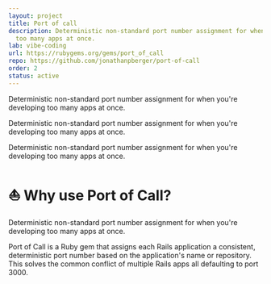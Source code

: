 ```yaml
---
layout: project
title: Port of call
description: Deterministic non-standard port number assignment for when you're developing
  too many apps at once.
lab: vibe-coding
url: https://rubygems.org/gems/port_of_call
repo: https://github.com/jonathanpberger/port-of-call
order: 2
status: active
---
```


Deterministic non-standard port number assignment for when you're developing too many apps at once.

Deterministic non-standard port number assignment for when you're developing too many apps at once.

Deterministic non-standard port number assignment for when you're developing too many apps at once.

<!-- START AUTO-GENERATED WHY (2025-07-23 14:43:33) -->
⛵️ Why use Port of Call?
=============================
<!-- END AUTO-GENERATED WHY -->

Deterministic non-standard port number assignment for when you're developing too many apps at once.

Port of Call is a Ruby gem that assigns each Rails application a consistent, deterministic port number based on the application's name or repository. This solves the common conflict of multiple Rails apps all defaulting to port 3000.
